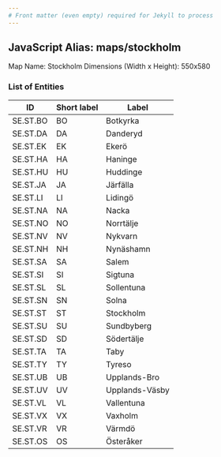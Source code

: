 ```yaml
---
# Front matter (even empty) required for Jekyll to process
---
```


## JavaScript Alias: maps/stockholm

Map Name: Stockholm
Dimensions (Width x Height): 550x580





### List of Entities

ID | Short label | Label
---|---|---|
SE.ST.BO|BO|Botkyrka
SE.ST.DA|DA|Danderyd
SE.ST.EK|EK|Ekerö
SE.ST.HA|HA|Haninge
SE.ST.HU|HU|Huddinge
SE.ST.JA|JA|Järfälla
SE.ST.LI|LI|Lidingö
SE.ST.NA|NA|Nacka
SE.ST.NO|NO|Norrtälje
SE.ST.NV|NV|Nykvarn
SE.ST.NH|NH|Nynäshamn
SE.ST.SA|SA|Salem
SE.ST.SI|SI|Sigtuna
SE.ST.SL|SL|Sollentuna
SE.ST.SN|SN|Solna
SE.ST.ST|ST|Stockholm
SE.ST.SU|SU|Sundbyberg
SE.ST.SD|SD|Södertälje
SE.ST.TA|TA|Taby
SE.ST.TY|TY|Tyreso
SE.ST.UB|UB|Upplands-Bro
SE.ST.UV|UV|Upplands-Väsby
SE.ST.VL|VL|Vallentuna
SE.ST.VX|VX|Vaxholm
SE.ST.VR|VR|Värmdö
SE.ST.OS|OS|Österåker

